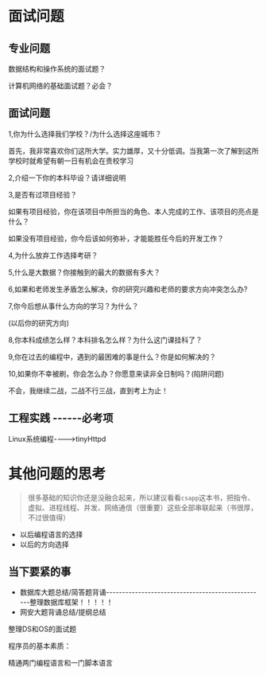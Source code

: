 # 面试问题

## 专业问题



数据结构和操作系统的面试题？



计算机网络的基础面试题？必会？



## 面试问题

1,你为什么选择我们学校？/为什么选择这座城市？

 首先，我非常喜欢你们这所大学。实力雄厚，又十分低调。当我第一次了解到这所学校时就希望有朝一日有机会在贵校学习 

2,介绍一下你的本科毕设？请详细说明

3,是否有过项目经验？

如果有项目经验，你在该项目中所担当的角色、本人完成的工作、该项目的亮点是什么？

如果没有项目经验，你今后该如何弥补，才能能胜任今后的开发工作？

4,为什么放弃工作选择考研？

5,什么是大数据？你接触到的最大的数据有多大？

6,如果和老师发生矛盾怎么解决，你的研究兴趣和老师的要求方向冲突怎么办?

7,你今后想从事什么方向的学习？为什么？

(以后你的研究方向)

8,你本科成绩怎么样？本科排名怎么样？为什么这门课挂科了？

9,你在过去的编程中，遇到的最困难的事是什么？你是如何解决的？

10,如果你不幸被刷，你会怎么办？你愿意来读非全日制吗？(陷阱问题)

不会，我继续二战，二战不行三战，直到考上为止！



## 工程实践 ------必考项

Linux系统编程---->tinyHttpd

# 其他问题的思考

> 很多基础的知识你还是没融合起来，所以建议看看`csapp`这本书，把指令、虚拟、进程线程、并发、网络通信（很重要）这些全部串联起来（书很厚，不过很值得）

- 以后编程语言的选择
- 以后的方向选择

## 当下要紧的事

- 数据库大题总结/简答题背诵--------------------------------------------------整理数据库框架！！！！！
- 网安大题背诵总结/提纲总结



整理DS和OS的面试题

程序员的基本素质：

精通两门编程语言和一门脚本语言